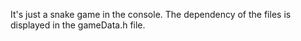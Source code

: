 It's just a snake game in the console. The dependency of the files is displayed in the gameData.h file.
